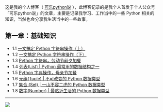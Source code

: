 
这是我的个人博客（ [可乐python说]([kelepython.readthedocs.io](https://kelepython.readthedocs.io/)) ），此博客记录的是我个人首发于个人公众号「可乐python说」的文章，主要是记录我学习、工作当中的一些 Python 相关的知识，当然也会分享我生活当中的一些故事。

## 第一章：基础知识
- 1.1 [一文搞定 Python 字符串操作（上）](<https://kelepython.readthedocs.io/zh/latest/c01/c01_01.html>)
- 1.2 [一文搞定 Python 字符串操作（下）](<https://kelepython.readthedocs.io/zh/latest/c01/c01_02.html>)
- 1.3 [Python 字符串，劳动节前夕加餐 ](<https://kelepython.readthedocs.io/zh/latest/c01/c01_03.html>)
- 1.4 [列表(List) | Python 最常用的数据结构之一 ](<https://kelepython.readthedocs.io/zh/latest/c01/c01_04.html>)
- 1.5 [Python 字典操作，母亲节加餐 ](<https://kelepython.readthedocs.io/zh/latest/c01/c01_05.html>)
- 1.6 [元组(Tuple) | 不可改变的 Python 数据类型 ](<https://kelepython.readthedocs.io/zh/latest/c01/c01_06.html>)
- 1.7 [集合 (Set) | 一山不容二虎的 Python 数据类型 ](<https://kelepython.readthedocs.io/zh/latest/c01/c01_07.html>)
- 1.8 [数字(Number) | 最贴近生活的 Python 数据类型 ](<https://kelepython.readthedocs.io/zh/latest/c01/c01_08.html>)
---
![](https://i.loli.net/2020/05/15/KQYmB3WZN2R6FEn.png)

